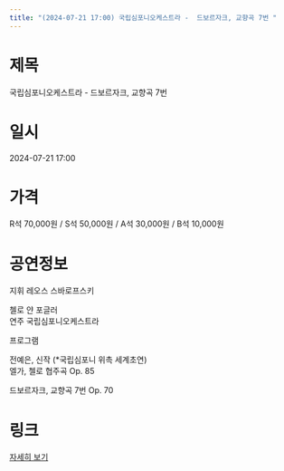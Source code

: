```yaml
---
title: "(2024-07-21 17:00) 국립심포니오케스트라 -  드보르자크, 교향곡 7번 "
---
```


# 제목
국립심포니오케스트라 -  드보르자크, 교향곡 7번 

# 일시
2024-07-21 17:00

# 가격
R석 70,000원 / S석 50,000원 / A석 30,000원 / B석 10,000원

# 공연정보
지휘 레오스 스바로프스키    
  
첼로 얀 포글러    
연주 국립심포니오케스트라    
    
프로그램    
  
전예은, 신작 (*국립심포니 위촉 세계초연)    
엘가, 첼로 협주곡 Op. 85  
  
드보르자크, 교향곡 7번 Op. 70    
  


# 링크
[자세히 보기](https://www.sac.or.kr/site/main/show/show_view?SN=60799 "https://www.sac.or.kr/site/main/show/show_view?SN=60799")
